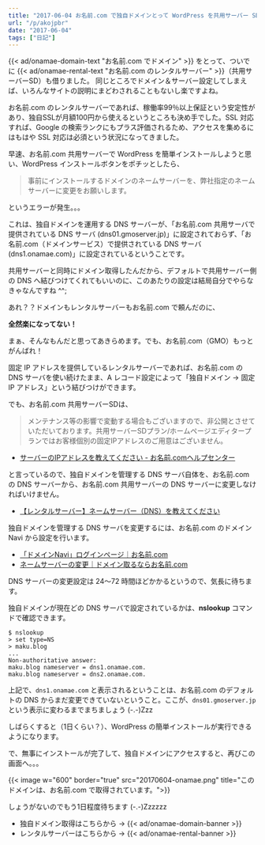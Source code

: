 ```yaml
---
title: "2017-06-04 お名前.com で独自ドメインとって WordPress を共用サーバー SD ではじめてみた"
url: "/p/akojpbr"
date: "2017-06-04"
tags: ["日記"]
---
```


{{< ad/onamae-domain-text "お名前.com でドメイン" >}} をとって、ついでに {{< ad/onamae-rental-text "お名前.com のレンタルサーバー" >}}（共用サーバーSD）も借りました。
同じところでドメイン＆サーバー設定してしまえば、いろんなサイトの説明にまどわされることもないし楽ですよね。

お名前.com のレンタルサーバーであれば、稼働率99％以上保証という安定性があり、独自SSLが月額100円から使えるというところも決め手でした。SSL 対応すれば、Google の検索ランクにもプラス評価されるため、アクセスを集めるにはもはや SSL 対応は必須という状況になってきました。

早速、お名前.com 共用サーバーで WordPress を簡単インストールしようと思い、WordPress インストールボタンをポチッとしたら、

> 事前にインストールするドメインのネームサーバーを、弊社指定のネームサーバーに変更をお願いします。

というエラーが発生。。。

これは、独自ドメインを運用する DNS サーバーが、「お名前.com 共用サーバで提供されている DNS サーバ (dns01.gmoserver.jp)」に設定されておらず、「お名前.com（ドメインサービス）で提供されている DNS サーバ (dns1.onamae.com)」に設定されているということです。

共用サーバーと同時にドメイン取得したんだから、デフォルトで共用サーバー側の DNS へ結びつけてくれてもいいのに、このあたりの設定は結局自分でやらなきゃなんですね ^^;

あれ？？ドメインもレンタルサーバーもお名前.com で頼んだのに、

**全然楽になってない！**

まぁ、そんなもんだと思ってあきらめます。でも、お名前.com（GMO）もっとがんばれ！

固定 IP アドレスを提供しているレンタルサーバーであれば、お名前.com の DNS サーバを使い続けたまま、A レコード設定によって「独自ドメイン → 固定 IP アドレス」という結びつけができます。

でも、お名前.com 共用サーバーSDは、

> メンテナンス等の影響で変動する場合もございますので、非公開とさせていただいております。共用サーバーSDプラン/ホームページエディタープランではお客様個別の固定IPアドレスのご用意はございません。

* [サーバーのIPアドレスを教えてください - お名前.comヘルプセンター](https://help.onamae.com/app/answers/detail/a_id/8970)

と言っているので、独自ドメインを管理する DNS サーバ自体を、お名前.com の DNS サーバーから、お名前.com 共用サーバーの DNS サーバーに変更しなければいけません。

* [【レンタルサーバー】ネームサーバー（DNS）を教えてください](https://help.onamae.com/app/answers/detail/a_id/14363)

独自ドメインを管理する DNS サーバを変更するには、お名前.com のドメイン Navi から設定を行います。

* [「ドメインNavi」ログインページ｜お名前.com](https://www.onamae.com/navi/domain.html)
* [ネームサーバーの変更｜ドメイン取るならお名前.com](http://www.onamae.com/guide/details.php?g=17)

DNS サーバーの変更設定は 24〜72 時間ほどかかるというので、気長に待ちます。

独自ドメインが現在どの DNS サーバで設定されているかは、**nslookup** コマンドで確認できます。

```
$ nslookup
> set type=NS
> maku.blog
...
Non-authoritative answer:
maku.blog nameserver = dns1.onamae.com.
maku.blog nameserver = dns2.onamae.com.
```

上記で、`dns1.onamae.com` と表示されるということは、お名前.com のデフォルトの DNS からまだ変更できていないということ。ここが、`dns01.gmoserver.jp` という表示に変わるまでまちましょう (-.-)Zzz

しばらくすると（1日くらい？）、WordPress の簡単インストールが実行できるようになります。

で、無事にインストールが完了して、独自ドメインにアクセスすると、再びこの画面へ。。。

{{< image w="600" border="true" src="20170604-onamae.png" title="このドメインは、お名前.com で取得されています。">}}

しょうがないのでもう1日程度待ちます (-.-)Zzzzzz

- 独自ドメイン取得はこちらから → {{< ad/onamae-domain-banner >}}
- レンタルサーバーはこちらから → {{< ad/onamae-rental-banner >}}

